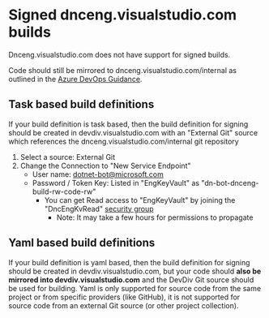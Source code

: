 # Signed dnceng.visualstudio.com builds

Dnceng.visualstudio.com does not have support for signed builds.  

Code should still be mirrored to dnceng.visualstudio.com/internal as outlined in the [Azure DevOps Guidance](https://github.com/dotnet/arcade/blob/master/Documentation/AzureDevOps/VSTSGuidance.md#projects).

## Task based build definitions

If your build definition is task based, then the build definition for signing should be created in devdiv.visualstudio.com with an "External Git" source which references the dnceng.visualstudio.com/internal git repository

1. Select a source: External Git
2. Change the Connection to "New Service Endpoint"
    - User name: dotnet-bot@microsoft.com
    - Password / Token Key: Listed in "EngKeyVault" as "dn-bot-dnceng-build-rw-code-rw"
      - You can get Read access to "EngKeyVault" by joining the "DncEngKvRead" [security group](https://idweb/identitymanagement/aspx/groups/AllGroups.aspx)
        - Note: It may take a few hours for permissions to propagate

## Yaml based build definitions

If your build definition is yaml based, then the build definition for signing should be created in devdiv.visualstudio.com, but your code should **also be mirrored into devdiv.visualstudio.com** and the DevDiv Git source should be used for building.  Yaml is only supported for source code from the same project or from specific providers (like GitHub), it is not supported for source code from an external Git source (or other project collection).